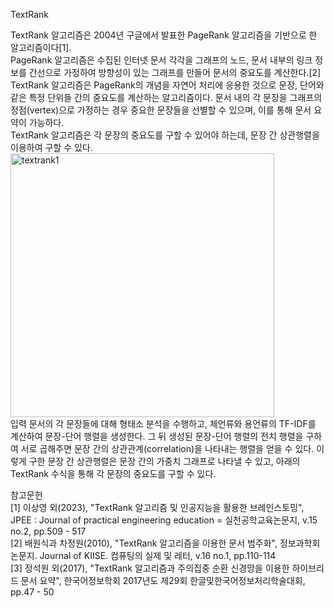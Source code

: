 TextRank

TextRank 알고리즘은 2004년 구글에서 발표한 PageRank 알고리즘을 기반으로 한 알고리즘이다[1].<br />
PageRank 알고리즘은 수집된 인터넷 문서 각각을 그래프의 노드, 문서 내부의 링크 정보를 간선으로 가정하여 방향성이 있는 그래프를 만들어 문서의 중요도를 계산한다.[2] TextRank 알고리즘은 PageRank의 개념을 자연어 처리에 응용한 것으로 문장, 단어와 같은 특정 단위들 간의 중요도를 계산하는 알고리즘이다. 문서 내의 각 문장을 그래프의 정점(vertex)으로 가정하는 경우 중요한 문장들을 선별할 수 있으며, 이를 통해 문서 요약이 가능하다. <br />
TextRank 알고리즘은 각 문장의 중요도를 구할 수 있어야 하는데, 문장 간 상관행렬을 이용하여 구할 수 있다.
<img width="422" alt="textrank1" src="https://github.com/28sungmin/study/assets/115343559/b4f130bc-a2ac-40f8-bd2a-cf7a73ddd75c">
<br />입력 문서의 각 문장들에 대해 형태소 분석을 수행하고, 체언류와 용언류의 TF-IDF를 계산하여 문장-단어 행렬을 생성한다. 그 뒤 생성된 문장-단어 행렬의 전치 행렬을 구하여 서로 곱해주면 문장 간의 상관관계(correlation)을 나타내는 행렬을 얻을 수 있다. 이렇게 구한 문장 간 상관행렬은 문장 간의 가중치 그래프로 나타낼 수 있고, 아래의 TextRank 수식을 통해 각 문장의 중요도를 구할 수 있다.

참고문헌<br />
[1] 이상영 외(2023), "TextRank 알고리즘 및 인공지능을 활용한 브레인스토밍", JPEE : Journal of practical engineering education = 실천공학교육논문지, v.15 no.2, pp.509 - 517 <br />
[2] 배원식과 차정원(2010), "TextRank 알고리즘을 이용한 문서 범주화", 정보과학회논문지. Journal of KIISE. 컴퓨팅의 실제 및 레터, v.16 no.1, pp.110-114 <br />
[3] 정석원 외(2017), "TextRank 알고리즘과 주의집중 순환 신경망을 이용한 하이브리드 문서 요약", 한국어정보학회 2017년도 제29회 한글및한국어정보처리학술대회, pp.47 - 50 <br />
